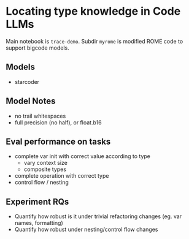 # Locating type knowledge in Code LLMs

Main notebook is `trace-demo`. Subdir `myrome` is modified ROME code to support bigcode models.

## Models

- starcoder

## Model Notes

- no trail whitespaces
- full precision (no half), or float.b16



## Eval performance on tasks

- complete var init with correct value according to type
    - vary context size
    - composite types
- complete operation with correct type
- control flow / nesting

## Experiment RQs

- Quantify how robust is it under trivial refactoring changes (eg. var names, formatting)
- Quantify how robust under nesting/control flow changes
